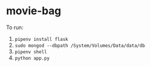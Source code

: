 # movie-bag

To run:

1. `pipenv install flask`
1. `sudo mongod --dbpath /System/Volumes/Data/data/db`
1. `pipenv shell`
1. `python app.py`